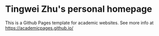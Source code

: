 # Tingwei Zhu's personal homepage
This is a Github Pages template for academic websites. See more info at https://academicpages.github.io/
